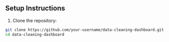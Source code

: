 ## Setup Instructions

1. Clone the repository:
```bash
git clone https://github.com/your-username/data-cleaning-dashboard.git
cd data-cleaning-dashboard